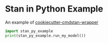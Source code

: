 # Stan in Python Example

An example of [cookiecutter-cmdstan-wrapper](https://github.com/WardBrian/cookiecutter-cmdstan-wrapper)


```python
import stan_py_example
print(stan_py_example.run_my_model())
```
